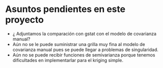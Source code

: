 # Asuntos pendientes en este proyecto

* ¿ Adjuntamos la comparación con gstat con el modelo de covarianza manual?
* Aún no se le puede suministrar una grilla muy fina al modelo de covarianza manual pues se puede llegar a problemas de singularidad.
* Aún no se puede recibir funciones de semivarianza porque tenemos dificultades en implementarlar para el kriging simple.
